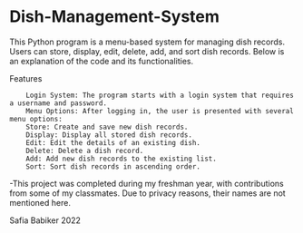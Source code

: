 # Dish-Management-System
This Python program is a menu-based system for managing dish records. Users can store, display, edit, delete, add, and sort dish records. Below is an explanation of the code and its functionalities.

Features

        Login System: The program starts with a login system that requires a username and password.
        Menu Options: After logging in, the user is presented with several menu options:
        Store: Create and save new dish records.
        Display: Display all stored dish records.
        Edit: Edit the details of an existing dish.
        Delete: Delete a dish record.
        Add: Add new dish records to the existing list.
        Sort: Sort dish records in ascending order.

  -This project was completed during my freshman year, with contributions from some of my classmates. Due to privacy reasons, their names are not mentioned here.

  Safia Babiker
  2022
